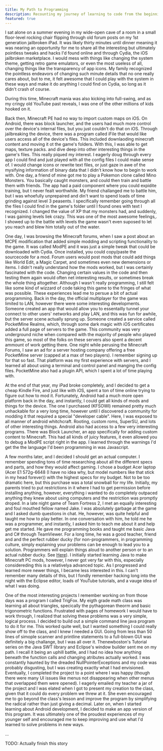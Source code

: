 ```yaml
---
title: My Path to Programming
description: Recounting my journey of learning to code from the beginning.
featured: true
---
```


I sat alone on a summer evening in my wide-open cave of a room in a small floor-level rocking chair flipping through old forum posts on my 1st generation jailbroken iPad. It was likely thirty minutes until dinner meaning it was nearing an opportunity for me to share all the interesting but ultimately pointless tweaks and hacks I'd found online and through Cydia, the iOS jailbroken marketplace. I would mess with things like changing the system theme, getting retro game emulators, or even the most useless of all, changing things like the transparency of app icons. My family recognized the pointless endeavors of changing such minute details that no one really cares about, but to me, it felt awesome that I could play with the system in these ways and make it do anything I could find on Cydia, so long as it didn't crash of course.

During this time, Minecraft mania was also kicking into full-swing, and as my cringy old YouTube past reveals, I was one of the other millions of kids hooked on it.

Back then, Minecraft PE had no way to import custom maps on iOS. On Android, there was block launcher, and the users had much more control over the device's internal files, but you just couldn't do that on iOS. Through jailbreaking the device, there was a program called iFile that would like users access all of the device's files. This included downlaoding minecraft content and moving it ot the game's folders. With this, I was able to get maps, texture packs. and dive deep into other interesting things in the game's files. This really piqued my interest. I eagerly doug through every app I could find and just played with all the config files I could make sense of. I would change icons or rewrite text files, or just gaze in awe of the mysifying information of binary data that I didn't know how to begin to work with. One day, a friend of mine got me to play a Pokemon clone called Mino Monsters. You basically caught monsters, and could then train and battle them with friends. The app had a paid component where you could expidite training, but t never fealt worthwhile. My friend challanged me to battle him, but I was whoefully unprepaired and din't want to spend loads of time  grinding against level 3 peasents. I specifically remember going through all the files I could find in the game's folder until I found ones with text I recognized. I changed the value of XP that my monsters had, and suddenly, I was gaining levels liek crazy. This was one of the most awesome feelings,. I showed up to the battle with levels the game wasn't even suposed to let you reach and blew him totally out of the water.

One day, I was browsing the Minecraft forums, when I saw a post about an MCPE modification that added simple modding and scripting functionality to the game. It was called ModPE and it was just a simple tweak that could be downloaded with Cydia. Once installed, you could copy/paste the sourcecode for a mod. Forum users would post mods that could add things like World Edit, a Magic Carpet, and sometimes even new demensions or items. I didn't really understand how the mods worked, but I was certainly fascinated with the code. Changing certain values in the code and then testing them again would often net interesting results, or sometimes break the whole thing altogether. Although I wasn't really programming, I still felt like some kind of wizzard of code taking this game to the fringes of what was possible. These experiences lead me to persue a bit of actual programming. Back in the day, the official multiplayer for the game was limited to LAN, however there were some interesting developments. Someone created an app that would allow you to essentailly tunnel your connect to other users' networks and play LAN, and this was fun for awhile, but the server scene actually sprung up. Someone created a service called PocketMine Realms, which, through some dark magic with iOS certificates added a full page of servers to the game. This community was very underground niche when compared with the majority of people who played this game, so most of the folks on these servers also spent a decent ammount of work getting there. One night while perusing the Minecraft Forums, I saw an ad for a server hosting company offering a free PocketMine server (capped at a max of two players). I remember signing up for that so fast. That platform was my first experience with servers, and I learned all about using a terminal and control panel and manging the config files. PocketMine also had a plugin API, which I spent a lot of time playing with.

At the end of that year, my iPad broke completely, and I decided to get a cheap Kindle Fire, and just like with iOS, spent a ton of time online trying to figure out how to mod it. Fortunately, Android had a much more open platform back in the day, and instantly, I could get all kinds of mods and things for the device. The one I purchased (KFSOWI) remained pretty much unhackable for a very long time, however until I discovered a community for modding it that required a special "developer cable". Here, I was exposed to all manner of android whitchcraft. Rooting, custom roms, SuperSU, and lots of other interesting things. Android also had access to a few very interesting programs. There was Block Launcher, an app specifically for adding custom content to Minecraft. This had all kinds of juicy features, it even allowed you to debug a ModPE script right in the app. I learned through the warnings I'd get the the language I'd been programming in was Javascript.

A few months later, and I decided I should get an actual computer. I remember spending tons of time researching about all the different specs and parts, and how they would affect gaming. I chose a budget Acer laptop (Acer E1 572g-6648 (I have no idea why, but model numbers like that stick in my head forever)) with the highest specs for my budget. Not to be too dramatic here, but this purchase was a total snowball for my life. Initially, my parents tried to put restrictions in it where I had to get permission before installing anything, however, everything i wanted to do completely outpaced anything they knew about using computers and the restriction was promptly droped.
In a late night game of Team Fortress 2, I met an equally interesting and foul mouthed fellow named Jake. I was absolutely garbage at the game and I asked dumb questions in chat. He, however, was quite helpful and taught me how to play better. In one conversation with him, he told me he was a programmer, and instantly, I asked him to teach me about it and help get me started. He gave me programming books and taught me basic Java and C# through TeamViewer. For a long time, he was a good teacher, friend and and the perfect rubber ducky (for non-programmers, in programming culture, simply explaining your problems can be enough to lead you to a solution. Programmers will explain things aloud to another person or to an actual rubber ducky. See [Here](https://youtu.be/huOPVqztPdc)). I initially started learning Java to make Minecraft PC mods, however, I never got very far with this, especially considereding this is a relativelya advanced topic. As I progressed and learned more newer things, I became less interested in this. I can't remember many details of this, but I fondly remember hacking long into the night with the Eclipse editor, loads of YouTube tutorials, and a vauge idea of what I was doing. 

One of the most interesting projects I remember working on from those days was a program I called TrigFox. My eigth grade math class was learning all about triangles, specically the pythagorean theorm and basic trigonometric functions. Frustrated with pages of homework I would have to work through, I realized that solving these problems was a very simple, logical process. I decided to build out a simple command line java program to do it for me. This worked quite well, but I wanted something I could really show off to the class, and I knew I needed a GUI. Going from less than 50 lines of simople scanner and printline statements to a full-blown GUI was definitely a big challange, but I was all over it. Thenewboston's Tutorial series on the Java SWT library and Eclipse's window builder sent me on my path. I recall it being an uphill battle, and I had no idea how anything beneath the function calls and changing atributes actually worked. I was constantly haunted by the dreaded NullPointerExceptions and my code was probably disgusting, but I was creating exactly what I had envisioned. Eventually, I completed the project to a point where I was happy (though there were many UI issues like menus not disappearing when other menus that overlapped them were opened). I eagerly emailed my teacher a jar of the project and I was elated when I got to present my creation to the class, given that it could do every problem we threw at it. She even encouraged me to go beyond the class's lesson and improve the program by simplifying the radical rather than just giving a decimal. Later on, when I started learning about Android development, I decided to make an app version of this program. It was ultimately one of the proudest experiences of my younger self and encouraged me to keep improving and use what I'd learned to solve problems in new ways.


...

TODO: Actually finish this story